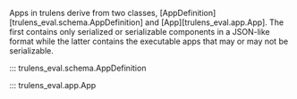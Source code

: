 Apps in trulens derive from two classes,
[AppDefinition][trulens_eval.schema.AppDefinition] and
[App][trulens_eval.app.App]. The first contains only serialized or serializable
components in a JSON-like format while the latter contains the executable apps
that may or may not be serializable.

::: trulens_eval.schema.AppDefinition

::: trulens_eval.app.App
